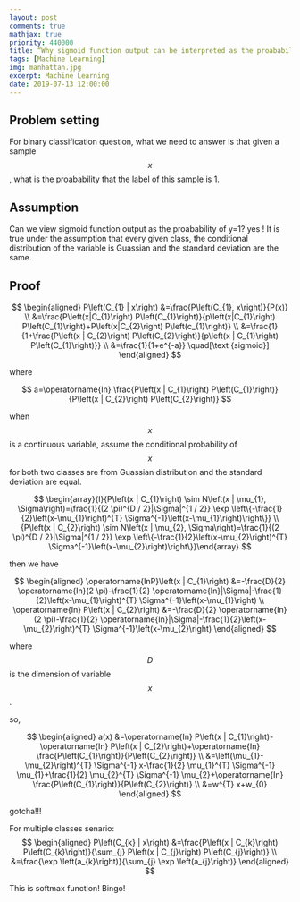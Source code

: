 ```yaml
---
layout: post
comments: true
mathjax: true
priority: 440000
title: “Why sigmoid function output can be interpreted as the proabability of y=1”
tags: [Machine Learning]
img: manhattan.jpg
excerpt: Machine Learning
date: 2019-07-13 12:00:00
---
```

## Problem setting
For binary classification question, what we need to answer is that given a sample $$x$$, what is the proabability that the label of this sample is 1.


## Assumption
Can we view sigmoid function output as the proabability of y=1? yes ! It is true under the assumption that every given class, the conditional distribution of the variable is Guassian and the standard deviation are the same. 

## Proof

$$
\begin{aligned} P\left(C_{1} | x\right) &=\frac{P\left(C_{1}, x\right)}{P(x)} 
\\ &=\frac{P\left(x|C_{1}\right) P\left(C_{1}\right)}{p\left(x|C_{1}\right) P\left(C_{1}\right)+P\left(x|C_{2}\right) P\left(c_{1}\right)} 
\\ &=\frac{1}{1+\frac{P\left(x | C_{2}\right) P\left(C_{2}\right)}{p\left(x | C_{1}\right) P\left(C_{1}\right)}}
\\ &=\frac{1}{1+e^{-a}} \quad[\text {sigmoid}] \end{aligned}
$$

where 

$$
a=\operatorname{In} \frac{P\left(x | C_{1}\right) P\left(C_{1}\right)}{P\left(x | C_{2}\right) P\left(C_{2}\right)}
$$


when $$x$$ is a continuous variable, assume the conditional probability of $$x$$ for both two classes are from Guassian distribution and the standard deviation are equal.

$$
\begin{array}{l}{P\left(x | C_{1}\right) \sim N\left(x | \mu_{1}, \Sigma\right)=\frac{1}{(2 \pi)^{D / 2}|\Sigma|^{1 / 2}} \exp \left\{-\frac{1}{2}\left(x-\mu_{1}\right)^{T} \Sigma^{-1}\left(x-\mu_{1}\right)\right\}} \\ {P\left(x | C_{2}\right) \sim N\left(x | \mu_{2}, \Sigma\right)=\frac{1}{(2 \pi)^{D / 2}|\Sigma|^{1 / 2}} \exp \left\{-\frac{1}{2}\left(x-\mu_{2}\right)^{T} \Sigma^{-1}\left(x-\mu_{2}\right)\right\}}\end{array}
$$

then we have 

$$
\begin{aligned} \operatorname{InP}\left(x | C_{1}\right) &=-\frac{D}{2} \operatorname{In}(2 \pi)-\frac{1}{2} \operatorname{In}|\Sigma|-\frac{1}{2}\left(x-\mu_{1}\right)^{T} \Sigma^{-1}\left(x-\mu_{1}\right) \\ \operatorname{In} P\left(x | C_{2}\right) &=-\frac{D}{2} \operatorname{In}(2 \pi)-\frac{1}{2} \operatorname{In}|\Sigma|-\frac{1}{2}\left(x-\mu_{2}\right)^{T} \Sigma^{-1}\left(x-\mu_{2}\right) \end{aligned}
$$

where $$D$$ is the dimension of variable $$x$$.

so,

$$
\begin{aligned} a(x) &=\operatorname{In} P\left(x | C_{1}\right)-\operatorname{In} P\left(x | C_{2}\right)+\operatorname{In} \frac{P\left(C_{1}\right)}{P\left(C_{2}\right)} \\ &=\left(\mu_{1}-\mu_{2}\right)^{T} \Sigma^{-1} x-\frac{1}{2} \mu_{1}^{T} \Sigma^{-1} \mu_{1}+\frac{1}{2} \mu_{2}^{T} \Sigma^{-1} \mu_{2}+\operatorname{In} \frac{P\left(C_{1}\right)}{P\left(C_{2}\right)} \\ &=w^{T} x+w_{0} \end{aligned}
$$

gotcha!!!


For multiple classes senario: 
$$
\begin{aligned} P\left(C_{k} | x\right) &=\frac{P\left(x | C_{k}\right) P\left(C_{k}\right)}{\sum_{j} P\left(x | C_{j}\right) P\left(C_{j}\right)} \\ &=\frac{\exp \left(a_{k}\right)}{\sum_{j} \exp \left(a_{j}\right)} \end{aligned}
$$

This is softmax function! Bingo!